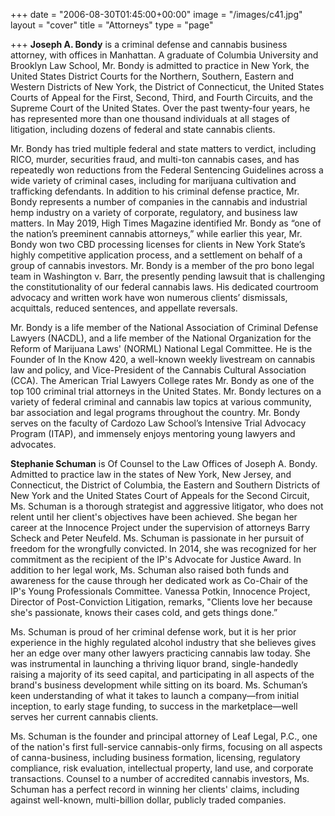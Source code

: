 +++
date = "2006-08-30T01:45:00+00:00"
image = "/images/c41.jpg"
layout = "cover"
title = "Attorneys"
type = "page"

+++
**Joseph A. Bondy** is a criminal defense and cannabis business attorney, with offices in Manhattan. A graduate of Columbia University and Brooklyn Law School, Mr. Bondy is admitted to practice in New York, the United States District Courts for the Northern, Southern, Eastern and Western Districts of New York, the District of Connecticut, the United States Courts of Appeal for the First, Second, Third, and Fourth Circuits, and the Supreme Court of the United States. Over the past twenty-four years, he has represented more than one thousand individuals at all stages of litigation, including dozens of federal and state cannabis clients.

Mr. Bondy has tried multiple federal and state matters to verdict, including RICO, murder, securities fraud, and multi-ton cannabis cases, and has repeatedly won reductions from the Federal Sentencing Guidelines across a wide variety of criminal cases, including for marijuana cultivation and trafficking defendants. In addition to his criminal defense practice, Mr. Bondy represents a number of companies in the cannabis and industrial hemp industry on a variety of corporate, regulatory, and business law matters. In May 2019, High Times Magazine identified Mr. Bondy as “one of the nation’s preeminent cannabis attorneys,” while earlier this year, Mr. Bondy won two CBD processing licenses for clients in New York State’s highly competitive application process, and a settlement on behalf of a group of cannabis investors. Mr. Bondy is a member of the pro bono legal team in Washington v. Barr, the presently pending lawsuit that is challenging the constitutionality of our federal cannabis laws. His dedicated courtroom advocacy and written work have won numerous clients’ dismissals, acquittals, reduced sentences, and appellate reversals.

Mr. Bondy is a life member of the National Association of Criminal Defense Lawyers (NACDL), and a life member of the National Organization for the Reform of Marijuana Laws' (NORML) National Legal Committee. He is the Founder of In the Know 420, a well-known weekly livestream on cannabis law and policy, and Vice-President of the Cannabis Cultural Association (CCA). The American Trial Lawyers College rates Mr. Bondy as one of the top 100 criminal trial attorneys in the United States. Mr. Bondy lectures on a variety of federal criminal and cannabis law topics at various community, bar association and legal programs throughout the country. Mr. Bondy serves on the faculty of Cardozo Law School’s Intensive Trial Advocacy Program (ITAP), and immensely enjoys mentoring young lawyers and advocates.

**Stephanie Schuman** is Of Counsel to the Law Offices of Joseph A. Bondy. Admitted to practice law in the states of New York, New Jersey, and Connecticut, the District of Columbia, the Eastern and Southern Districts of New York and the United States Court of Appeals for the Second Circuit, Ms. Schuman is a thorough strategist and aggressive litigator, who does not relent until her client's objectives have been achieved. She began her career at the Innocence Project under the supervision of attorneys Barry Scheck and Peter Neufeld. Ms. Schuman is passionate in her pursuit of freedom for the wrongfully convicted. In 2014, she was recognized for her commitment as the recipient of the IP's Advocate for Justice Award. In addition to her legal work, Ms. Schuman also raised both funds and awareness for the cause through her dedicated work as Co-Chair of the IP's Young Professionals Committee. Vanessa Potkin, Innocence Project, Director of Post-Conviction Litigation, remarks, "Clients love her because she's passionate, knows their cases cold, and gets things done.”

Ms. Schuman is proud of her criminal defense work, but it is her prior experience in the highly regulated alcohol industry that she believes gives her an edge over many other lawyers practicing cannabis law today. She was instrumental in launching a thriving liquor brand, single-handedly raising a majority of its seed capital, and participating in all aspects of the brand's business development while sitting on its board. Ms. Schuman’s keen understanding of what it takes to launch a company—from initial inception, to early stage funding, to success in the marketplace—well serves her current cannabis clients.

Ms. Schuman is the founder and principal attorney of Leaf Legal, P.C., one of the nation's first full-service cannabis-only firms, focusing on all aspects of canna-business, including business formation, licensing, regulatory compliance, risk evaluation, intellectual property, land use, and corporate transactions. Counsel to a number of accredited cannabis investors, Ms. Schuman has a perfect record in winning her clients' claims, including against well-known, multi-billion dollar, publicly traded companies.